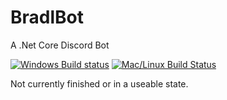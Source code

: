 # BradlBot
A .Net Core Discord Bot

[![Windows Build status](https://ci.appveyor.com/api/projects/status/3wex1c8ot3skc5kh?svg=true)](https://ci.appveyor.com/project/thebradad1111/bradlbot) [![Mac/Linux Build Status](https://travis-ci.org/thebradad1111/BradlBot.svg?branch=master)](https://travis-ci.org/thebradad1111/BradlBot)


Not currently finished or in a useable state.

